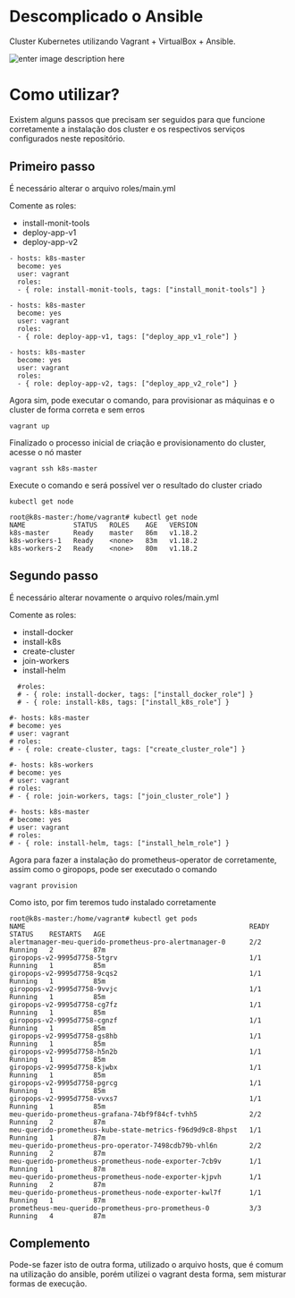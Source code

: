# Descomplicado o Ansible

Cluster Kubernetes utilizando Vagrant + VirtualBox + Ansible.

![enter image description here](https://churrops.files.wordpress.com/2018/05/ansiblevagrant.png)

# Como utilizar?

Existem alguns passos que precisam ser seguidos para que funcione corretamente a instalação dos cluster e os respectivos serviços configurados neste repositório.

## Primeiro passo

É necessário alterar o arquivo roles/main.yml

Comente as roles:
- install-monit-tools
- deploy-app-v1
- deploy-app-v2

```
- hosts: k8s-master
  become: yes
  user: vagrant
  roles:
  - { role: install-monit-tools, tags: ["install_monit-tools"] }

- hosts: k8s-master
  become: yes
  user: vagrant
  roles:
  - { role: deploy-app-v1, tags: ["deploy_app_v1_role"] }

- hosts: k8s-master
  become: yes
  user: vagrant
  roles:
  - { role: deploy-app-v2, tags: ["deploy_app_v2_role"] }
```

Agora sim, pode executar o comando, para provisionar as máquinas e o cluster de forma correta e sem erros

```
vagrant up
```

Finalizado o processo inicial de criação e provisionamento do cluster, acesse o nó master

```
vagrant ssh k8s-master
```

Execute o comando e será possível ver o resultado do cluster criado

```
kubectl get node
```

```
root@k8s-master:/home/vagrant# kubectl get node
NAME            STATUS   ROLES    AGE   VERSION
k8s-master      Ready    master   86m   v1.18.2
k8s-workers-1   Ready    <none>   83m   v1.18.2
k8s-workers-2   Ready    <none>   80m   v1.18.2
```

## Segundo passo

É necessário alterar novamente o arquivo roles/main.yml

Comente as roles:
- install-docker
- install-k8s
- create-cluster
- join-workers
- install-helm

```
  #roles:
  # - { role: install-docker, tags: ["install_docker_role"] }
  # - { role: install-k8s, tags: ["install_k8s_role"] }

#- hosts: k8s-master
# become: yes
# user: vagrant
# roles:
# - { role: create-cluster, tags: ["create_cluster_role"] }

#- hosts: k8s-workers
# become: yes
# user: vagrant
# roles:
# - { role: join-workers, tags: ["join_cluster_role"] }

#- hosts: k8s-master
# become: yes
# user: vagrant
# roles:
# - { role: install-helm, tags: ["install_helm_role"] }
```

Agora para fazer a instalação do prometheus-operator de corretamente, assim como o giropops, pode ser executado o comando

```
vagrant provision
```

Como isto, por fim teremos tudo instalado corretamente

```
root@k8s-master:/home/vagrant# kubectl get pods
NAME                                                        READY   STATUS    RESTARTS   AGE
alertmanager-meu-querido-prometheus-pro-alertmanager-0      2/2     Running   2          87m
giropops-v2-9995d7758-5tgrv                                 1/1     Running   1          85m
giropops-v2-9995d7758-9cqs2                                 1/1     Running   1          85m
giropops-v2-9995d7758-9vvjc                                 1/1     Running   1          85m
giropops-v2-9995d7758-cg7fz                                 1/1     Running   1          85m
giropops-v2-9995d7758-cgnzf                                 1/1     Running   1          85m
giropops-v2-9995d7758-gs8hb                                 1/1     Running   1          85m
giropops-v2-9995d7758-h5n2b                                 1/1     Running   1          85m
giropops-v2-9995d7758-kjwbx                                 1/1     Running   1          85m
giropops-v2-9995d7758-pgrcg                                 1/1     Running   1          85m
giropops-v2-9995d7758-vvxs7                                 1/1     Running   1          85m
meu-querido-prometheus-grafana-74bf9f84cf-tvhh5             2/2     Running   2          87m
meu-querido-prometheus-kube-state-metrics-f96d9d9c8-8hpst   1/1     Running   1          87m
meu-querido-prometheus-pro-operator-7498cdb79b-vhl6n        2/2     Running   2          87m
meu-querido-prometheus-prometheus-node-exporter-7cb9v       1/1     Running   1          87m
meu-querido-prometheus-prometheus-node-exporter-kjpvh       1/1     Running   2          87m
meu-querido-prometheus-prometheus-node-exporter-kwl7f       1/1     Running   1          87m
prometheus-meu-querido-prometheus-pro-prometheus-0          3/3     Running   4          87m
```

## Complemento

Pode-se fazer isto de outra forma, utilizado o arquivo hosts, que é comum na utilização do ansible, porém utilizei o vagrant desta forma, sem misturar formas de execução.